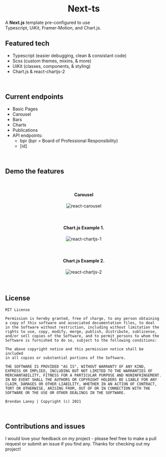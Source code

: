 <div align="center">
  <h1>Next-ts</h1>
  <p style="text-align: justify">
    A <b>Next.js</b> template pre-configured to use </br>
    Typescript, UiKit, Framer-Motion, and Chart.js.
  </p>
</div>

## Featured tech

- Typescript (easier debugging, clean & consistant code)
- Scss  (custom themes, mixins, & more)
- UiKit (classes, components, & styling)
- Chart.js & react-chartjs-2

</br>

## Current endpoints

- Basic Pages
- Carousel
- Bars
- Charts
- Publications
- API endpoints:
  - bpr (bpr = Board of Professional Responsibility)
  - [id]

</br>

## Demo the features

</br>

<div align="center">
  <h4><b>Carousel</b></h4>
  <img src="https://user-images.githubusercontent.com/64326462/159073335-3a099f42-7da1-41d8-9c96-012bd2b75b77.gif" alt="react-carousel" />
</div>

</br>
</br>

<div align="center">
  <h4><b>Chart.js Example 1.</b></h4>
  <img src="https://user-images.githubusercontent.com/64326462/159091526-983ed80e-2d99-4bd8-988c-d9b1a415b77c.gif" alt="react-chartjs-1" />
</div>

</br>
</br>

<div align="center">
  <h4><b>Chart.js Example 2.</b></h4>
  <img src="https://user-images.githubusercontent.com/64326462/159091639-15b8dc09-722d-4ddb-b04e-18423b4f3e25.gif" alt="react-chartjs-2" />
</div>

</br>
</br>


## License

```text
MIT License

Permission is hereby granted, free of charge, to any person obtaining
a copy of this software and associated documentation files, to deal 
in the Software without restriction, including without limitation the
rights to use, copy, modify, merge, publish, distribute, sublicense, 
and/or sell copies of the Software, and to permit persons to whom the 
Software is furnished to do so, subject to the following conditions:

The above copyright notice and this permission notice shall be included 
in all copies or substantial portions of the Software.

THE SOFTWARE IS PROVIDED "AS IS", WITHOUT WARRANTY OF ANY KIND, 
EXPRESS OR IMPLIED, INCLUDING BUT NOT LIMITED TO THE WARRANTIES OF 
MERCHANTABILITY, FITNESS FOR A PARTICULAR PURPOSE AND NONINFRINGEMENT.
IN NO EVENT SHALL THE AUTHORS OR COPYRIGHT HOLDERS BE LIABLE FOR ANY 
CLAIM, DAMAGES OR OTHER LIABILITY, WHETHER IN AN ACTION OF CONTRACT, 
TORT OR OTHERWISE, ARISING FROM, OUT OF OR IN CONNECTION WITH THE 
SOFTWARE OR THE USE OR OTHER DEALINGS IN THE SOFTWARE.

Brendan Laney | Copyright (c) 2021
```

</br>

## Contributions and issues

I would love your feedback on my project - please feel free to make a pull request or submit an issue if you find any. Thanks for checking out my project!
